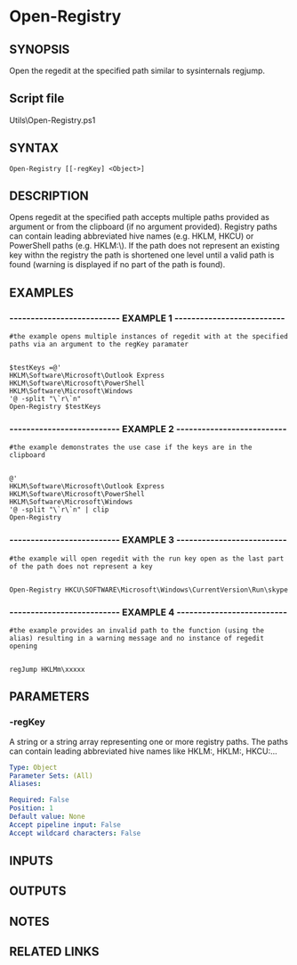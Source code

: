 # Open-Registry

## SYNOPSIS
Open the regedit at the specified path similar to sysinternals regjump.

## Script file
Utils\Open-Registry.ps1

## SYNTAX

```
Open-Registry [[-regKey] <Object>]
```

## DESCRIPTION
Opens regedit at the specified path accepts multiple paths provided as argument or from the clipboard (if no argument provided).
Registry paths can contain leading abbreviated hive names (e.g.
HKLM, HKCU) or PowerShell paths (e.g.
HKLM:\\). 
If the path does not represent an existing key withn the registry the path is shortened one level until
a valid path is found (warning is displayed if no part of the path is found).

## EXAMPLES

### -------------------------- EXAMPLE 1 --------------------------
```
#the example opens multiple instances of regedit with at the specified paths via an argument to the regKey paramater


$testKeys =@'
HKLM\Software\Microsoft\Outlook Express
HKLM\Software\Microsoft\PowerShell
HKLM\Software\Microsoft\Windows
'@ -split "\`r\`n"
Open-Registry $testKeys
```
### -------------------------- EXAMPLE 2 --------------------------
```
#the example demonstrates the use case if the keys are in the clipboard


@'
HKLM\Software\Microsoft\Outlook Express
HKLM\Software\Microsoft\PowerShell
HKLM\Software\Microsoft\Windows
'@ -split "\`r\`n" | clip
Open-Registry
```
### -------------------------- EXAMPLE 3 --------------------------
```
#the example will open regedit with the run key open as the last part of the path does not represent a key


Open-Registry HKCU\SOFTWARE\Microsoft\Windows\CurrentVersion\Run\skype
```
### -------------------------- EXAMPLE 4 --------------------------
```
#the example provides an invalid path to the function (using the alias) resulting in a warning message and no instance of regedit opening


regJump HKLMm\xxxxx
```
## PARAMETERS

### -regKey
A string or a string array representing one or more registry paths.
The paths can contain leading abbreviated hive names like HKLM:, HKLM:\, HKCU:...

```yaml
Type: Object
Parameter Sets: (All)
Aliases: 

Required: False
Position: 1
Default value: None
Accept pipeline input: False
Accept wildcard characters: False
```

## INPUTS

## OUTPUTS

## NOTES

## RELATED LINKS









